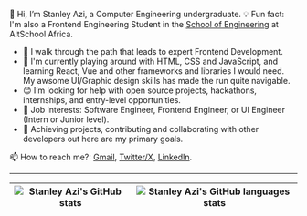 👋 Hi, I’m Stanley Azi, a Computer Engineering undergraduate.
💡 Fun fact: I'm also a Frontend Engineering Student in the [School of Engineering](https://engineering.altschoolafrica.com/) at AltSchool Africa.

- 👀 I walk through the path that leads to expert Frontend Development.
- 🌱 I'm currently playing around with HTML, CSS and JavaScript, and learning React, Vue and other frameworks and libraries I would need. My awsome UI/Graphic design skills has made the run quite navigable.
- 😊 I’m looking for help with open source projects, hackathons, internships, and entry-level opportunities.
- 💼 Job interests: Software Engineer, Frontend Engineer, or UI Engineer (Intern or Junior level).
- 💞️ Achieving projects, contributing and collaborating with other developers out here are my primary goals.

📫 How to reach me?: [Gmail](mailto:azistanley17@gmail.com), [Twitter/X](http://twitter.com/@StanleyAzi), [LinkedIn](https://www.linkedin.com/in/stanley-azi-475044217/).

---

| <img align="center" src="https://github-readme-stats.vercel.app/api?username=stan015&show_icons=true&include_all_commits=true&hide_border=true" alt="Stanley Azi's GitHub stats" /> | <img align="center" src="https://github-readme-stats.vercel.app/api/top-langs/?username=stan015&langs_count=8&layout=compact&hide_border=true" alt="Stanley Azi's GitHub languages stats" /> |
| ------------- | ------------- |
